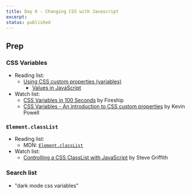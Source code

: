 ```yaml
---
title: Day 6 - Changing CSS with Javascript
excerpt: 
status: published
---
```


## Prep
### CSS Variables
- Reading list: 
    - [Using CSS custom properties (variables)](https://developer.mozilla.org/en-US/docs/Web/CSS/Using_CSS_custom_properties)
        - [Values in JavaScript](https://developer.mozilla.org/en-US/docs/Web/CSS/Using_CSS_custom_properties#values_in_javascript)
- Watch list:
    - [CSS Variables in 100 Seconds](https://www.youtube.com/watch?v=NtRmIp4eMjs) by Fireship
    - [CSS Variables - An introduction to CSS custom properties](https://www.youtube.com/watch?v=PHO6TBq_auI) by Kevin Powell

### `Element.classList`
- Reading list:
    - MDN: [`Element.classList`](https://developer.mozilla.org/en-US/docs/Web/API/Element/classList)
- Watch list:
    - [Controlling a CSS ClassList with JavaScript](https://www.youtube.com/watch?v=1e9BnA5ZIOk) by Steve Griffith

### Search list
- "dark mode css variables"